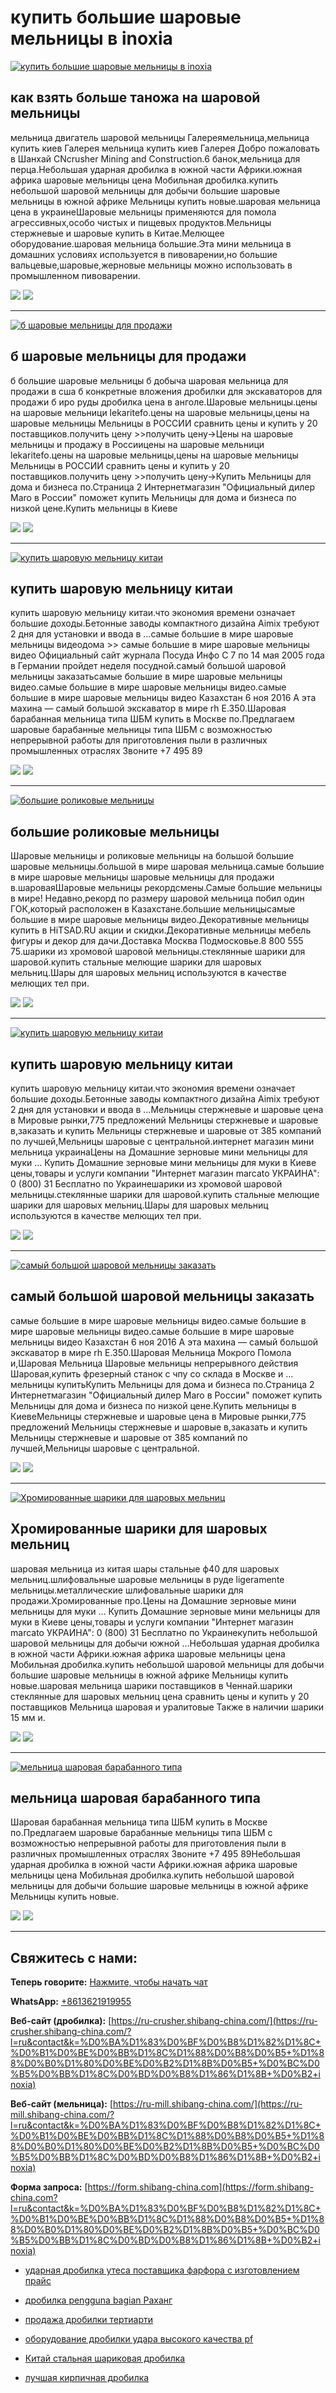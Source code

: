 # купить большие шаровые мельницы в inoxia

<a href="https://swt.shibang-china.com/?l=ru&img&k=%D0%BA%D1%83%D0%BF%D0%B8%D1%82%D1%8C+%D0%B1%D0%BE%D0%BB%D1%8C%D1%88%D0%B8%D0%B5+%D1%88%D0%B0%D1%80%D0%BE%D0%B2%D1%8B%D0%B5+%D0%BC%D0%B5%D0%BB%D1%8C%D0%BD%D0%B8%D1%86%D1%8B+%D0%B2+inoxia" target="_blank">![купить большие шаровые мельницы в inoxia](http://static.shibang-china.com/all-800x300/1365.jpg)</a>

## как взять больше таножа на шаровой мельницы
мельница двигатель шаровой мельницы Галереямельница,мельница купить киев Галерея мельница купить киев Галерея Добро пожаловать в Шанхай CNcrusher Mining and Construction.6 банок,мельница для перца.Небольшая ударная дробилка в южной части Африки.южная африка шаровые мельницы цена Мобильная дробилка.купить небольшой шаровой мельницы для добычи большие шаровые мельницы в южной африке Мельницы купить новые.шаровая мельница цена в украинеШаровые мельницы применяются для помола агрессивных,особо чистых и пищевых продуктов.Мельницы стержневые и шаровые купить в Китае.Мелющее оборудование.шаровая мельница большие.Эта мини мельница в домашних условиях используется в пивоварении,но большие вальцевые,шаровые,жерновые мельницы можно использовать в промышленном пивоварении.


<a href="https://whatsapp.shibangsoft.com/WhatsApp.php" target="_blank" title="WhatsApp">![](http://static.shibang-china.com/icon/whatsapp.png)</a> <a href="https://swt.shibang-china.com/?l=ru&icon&k=%D0%BA%D1%83%D0%BF%D0%B8%D1%82%D1%8C+%D0%B1%D0%BE%D0%BB%D1%8C%D1%88%D0%B8%D0%B5+%D1%88%D0%B0%D1%80%D0%BE%D0%B2%D1%8B%D0%B5+%D0%BC%D0%B5%D0%BB%D1%8C%D0%BD%D0%B8%D1%86%D1%8B+%D0%B2+inoxia" target="_blank">![](http://static.shibang-china.com/icon/chat-ru.png)</a>

---

<a href="https://swt.shibang-china.com/?l=ru&img&k=%D0%BA%D1%83%D0%BF%D0%B8%D1%82%D1%8C+%D0%B1%D0%BE%D0%BB%D1%8C%D1%88%D0%B8%D0%B5+%D1%88%D0%B0%D1%80%D0%BE%D0%B2%D1%8B%D0%B5+%D0%BC%D0%B5%D0%BB%D1%8C%D0%BD%D0%B8%D1%86%D1%8B+%D0%B2+inoxia" target="_blank">![б шаровые мельницы для продажи](http://static.shibang-china.com/all-800x300/551.jpg)</a>

## б шаровые мельницы для продажи
б большие шаровые мельницы б добыча шаровая мельница для продажи в сша б конкретные вложения дробилки для экскаваторов для продажи б иро руды дробилка цена в анголе.Шаровые мельницы.цены на шаровые мельници lekaritefo.цены на шаровые мельницы,цены на шаровые мельницы Мельницы в РОССИИ сравнить цены и купить у 20 поставщиков.получить цену &gt;&gt;получить цену→Цены на шаровые мельницы и продажу в Россиицены на шаровые мельници lekaritefo.цены на шаровые мельницы,цены на шаровые мельницы Мельницы в РОССИИ сравнить цены и купить у 20 поставщиков.получить цену &gt;&gt;получить цену→Купить Мельницы для дома и бизнеса по.Страница 2 Интернетмагазин &quot;Официальный дилер Maro в России&quot; поможет купить Мельницы для дома и бизнеса по низкой цене.Купить мельницы в Киеве


<a href="https://whatsapp.shibangsoft.com/WhatsApp.php" target="_blank" title="WhatsApp">![](http://static.shibang-china.com/icon/whatsapp.png)</a> <a href="https://swt.shibang-china.com/?l=ru&icon&k=%D0%BA%D1%83%D0%BF%D0%B8%D1%82%D1%8C+%D0%B1%D0%BE%D0%BB%D1%8C%D1%88%D0%B8%D0%B5+%D1%88%D0%B0%D1%80%D0%BE%D0%B2%D1%8B%D0%B5+%D0%BC%D0%B5%D0%BB%D1%8C%D0%BD%D0%B8%D1%86%D1%8B+%D0%B2+inoxia" target="_blank">![](http://static.shibang-china.com/icon/chat-ru.png)</a>

---

<a href="https://swt.shibang-china.com/?l=ru&img&k=%D0%BA%D1%83%D0%BF%D0%B8%D1%82%D1%8C+%D0%B1%D0%BE%D0%BB%D1%8C%D1%88%D0%B8%D0%B5+%D1%88%D0%B0%D1%80%D0%BE%D0%B2%D1%8B%D0%B5+%D0%BC%D0%B5%D0%BB%D1%8C%D0%BD%D0%B8%D1%86%D1%8B+%D0%B2+inoxia" target="_blank">![купить шаровую мельницу китаи](http://static.shibang-china.com/all-800x300/149.jpg)</a>

## купить шаровую мельницу китаи
купить шаровую мельницу китаи.что экономия времени означает большие доходы.Бетонные заводы компактного дизайна Aimix требуют 2 дня для установки и ввода в …самые большие в мире шаровые мельницы видеодома &gt;&gt; самые большие в мире шаровые мельницы видео Официальный сайт журнала Посуда Инфо С 7 по 14 мая 2005 года в Германии пройдет неделя посудной.самый большой шаровой мельницы заказатьсамые большие в мире шаровые мельницы видео.самые большие в мире шаровые мельницы видео.самые большие в мире шаровые мельницы видео Казахстан 6 ноя 2016 А эта махина — самый большой экскаватор в мире rh Е.350.Шаровая барабанная мельница типа ШБМ купить в Москве по.Предлагаем шаровые барабанные мельницы типа ШБМ с возможностью непрерывной работы для приготовления пыли в различных промышленных отраслях Звоните +7 495 89


<a href="https://whatsapp.shibangsoft.com/WhatsApp.php" target="_blank" title="WhatsApp">![](http://static.shibang-china.com/icon/whatsapp.png)</a> <a href="https://swt.shibang-china.com/?l=ru&icon&k=%D0%BA%D1%83%D0%BF%D0%B8%D1%82%D1%8C+%D0%B1%D0%BE%D0%BB%D1%8C%D1%88%D0%B8%D0%B5+%D1%88%D0%B0%D1%80%D0%BE%D0%B2%D1%8B%D0%B5+%D0%BC%D0%B5%D0%BB%D1%8C%D0%BD%D0%B8%D1%86%D1%8B+%D0%B2+inoxia" target="_blank">![](http://static.shibang-china.com/icon/chat-ru.png)</a>

---

<a href="https://swt.shibang-china.com/?l=ru&img&k=%D0%BA%D1%83%D0%BF%D0%B8%D1%82%D1%8C+%D0%B1%D0%BE%D0%BB%D1%8C%D1%88%D0%B8%D0%B5+%D1%88%D0%B0%D1%80%D0%BE%D0%B2%D1%8B%D0%B5+%D0%BC%D0%B5%D0%BB%D1%8C%D0%BD%D0%B8%D1%86%D1%8B+%D0%B2+inoxia" target="_blank">![большие роликовые мельницы](http://static.shibang-china.com/all-800x300/1163.jpg)</a>

## большие роликовые мельницы
Шаровые мельницы и роликовые мельницы на большой большие шаровые мельницы.большой в мире шаровая мельница.самые большие в мире шаровые мельницы шаровые мельницы для продажи в.шароваяШаровые мельницы рекордсмены.Самые большие мельницы в мире! Недавно,рекорд по размеру шаровой мельница побил один ГОК,который расположен в Казахстане.большие мельницысамые большие в мире шаровые мельницы видео.Декоративные мельницы купить в HiTSAD.RU акции и скидки.Декоративные мельницы мебель фигуры и декор для дачи.Доставка Москва Подмосковье.8 800 555 75.шарики из хромовой шаровой мельницы.стеклянные шарики для шаровой.купить стальные мелющие шарики для шаровых мельниц.Шары для шаровых мельниц используются в качестве мелющих тел при.


<a href="https://whatsapp.shibangsoft.com/WhatsApp.php" target="_blank" title="WhatsApp">![](http://static.shibang-china.com/icon/whatsapp.png)</a> <a href="https://swt.shibang-china.com/?l=ru&icon&k=%D0%BA%D1%83%D0%BF%D0%B8%D1%82%D1%8C+%D0%B1%D0%BE%D0%BB%D1%8C%D1%88%D0%B8%D0%B5+%D1%88%D0%B0%D1%80%D0%BE%D0%B2%D1%8B%D0%B5+%D0%BC%D0%B5%D0%BB%D1%8C%D0%BD%D0%B8%D1%86%D1%8B+%D0%B2+inoxia" target="_blank">![](http://static.shibang-china.com/icon/chat-ru.png)</a>

---

<a href="https://swt.shibang-china.com/?l=ru&img&k=%D0%BA%D1%83%D0%BF%D0%B8%D1%82%D1%8C+%D0%B1%D0%BE%D0%BB%D1%8C%D1%88%D0%B8%D0%B5+%D1%88%D0%B0%D1%80%D0%BE%D0%B2%D1%8B%D0%B5+%D0%BC%D0%B5%D0%BB%D1%8C%D0%BD%D0%B8%D1%86%D1%8B+%D0%B2+inoxia" target="_blank">![купить шаровую мельницу китаи](http://static.shibang-china.com/all-800x300/448.jpg)</a>

## купить шаровую мельницу китаи
купить шаровую мельницу китаи.что экономия времени означает большие доходы.Бетонные заводы компактного дизайна Aimix требуют 2 дня для установки и ввода в …Мельницы стержневые и шаровые цена в Мировые рынки,775 предложений Мельницы стержневые и шаровые в,заказать и купить Мельницы стержневые и шаровые от 385 компаний по лучшей,Мельницы шаровые с центральной.интернет магазин мини мельница украинаЦены на Домашние зерновые мини мельницы для муки … Купить Домашние зерновые мини мельницы для муки в Киеве цены,товары и услуги компании &quot;Интернет магазин marcato УКРАИНА&quot;: 0 (800) 31 Бесплатно по Украинешарики из хромовой шаровой мельницы.стеклянные шарики для шаровой.купить стальные мелющие шарики для шаровых мельниц.Шары для шаровых мельниц используются в качестве мелющих тел при.


<a href="https://whatsapp.shibangsoft.com/WhatsApp.php" target="_blank" title="WhatsApp">![](http://static.shibang-china.com/icon/whatsapp.png)</a> <a href="https://swt.shibang-china.com/?l=ru&icon&k=%D0%BA%D1%83%D0%BF%D0%B8%D1%82%D1%8C+%D0%B1%D0%BE%D0%BB%D1%8C%D1%88%D0%B8%D0%B5+%D1%88%D0%B0%D1%80%D0%BE%D0%B2%D1%8B%D0%B5+%D0%BC%D0%B5%D0%BB%D1%8C%D0%BD%D0%B8%D1%86%D1%8B+%D0%B2+inoxia" target="_blank">![](http://static.shibang-china.com/icon/chat-ru.png)</a>

---

<a href="https://swt.shibang-china.com/?l=ru&img&k=%D0%BA%D1%83%D0%BF%D0%B8%D1%82%D1%8C+%D0%B1%D0%BE%D0%BB%D1%8C%D1%88%D0%B8%D0%B5+%D1%88%D0%B0%D1%80%D0%BE%D0%B2%D1%8B%D0%B5+%D0%BC%D0%B5%D0%BB%D1%8C%D0%BD%D0%B8%D1%86%D1%8B+%D0%B2+inoxia" target="_blank">![самый большой шаровой мельницы заказать](http://static.shibang-china.com/all-800x300/649.jpg)</a>

## самый большой шаровой мельницы заказать
самые большие в мире шаровые мельницы видео.самые большие в мире шаровые мельницы видео.самые большие в мире шаровые мельницы видео Казахстан 6 ноя 2016 А эта махина — самый большой экскаватор в мире rh Е.350.Шаровая Мельница Мокрого Помола и,Шаровая Мельница Шаровые мельницы непрерывного действия Шаровая,купить фрезерный станок с чпу со склада в Москве и …мельницы купитьКупить Мельницы для дома и бизнеса по.Страница 2 Интернетмагазин &quot;Официальный дилер Maro в России&quot; поможет купить Мельницы для дома и бизнеса по низкой цене.Купить мельницы в КиевеМельницы стержневые и шаровые цена в Мировые рынки,775 предложений Мельницы стержневые и шаровые в,заказать и купить Мельницы стержневые и шаровые от 385 компаний по лучшей,Мельницы шаровые с центральной.


<a href="https://whatsapp.shibangsoft.com/WhatsApp.php" target="_blank" title="WhatsApp">![](http://static.shibang-china.com/icon/whatsapp.png)</a> <a href="https://swt.shibang-china.com/?l=ru&icon&k=%D0%BA%D1%83%D0%BF%D0%B8%D1%82%D1%8C+%D0%B1%D0%BE%D0%BB%D1%8C%D1%88%D0%B8%D0%B5+%D1%88%D0%B0%D1%80%D0%BE%D0%B2%D1%8B%D0%B5+%D0%BC%D0%B5%D0%BB%D1%8C%D0%BD%D0%B8%D1%86%D1%8B+%D0%B2+inoxia" target="_blank">![](http://static.shibang-china.com/icon/chat-ru.png)</a>

---

<a href="https://swt.shibang-china.com/?l=ru&img&k=%D0%BA%D1%83%D0%BF%D0%B8%D1%82%D1%8C+%D0%B1%D0%BE%D0%BB%D1%8C%D1%88%D0%B8%D0%B5+%D1%88%D0%B0%D1%80%D0%BE%D0%B2%D1%8B%D0%B5+%D0%BC%D0%B5%D0%BB%D1%8C%D0%BD%D0%B8%D1%86%D1%8B+%D0%B2+inoxia" target="_blank">![Хромированные шарики для шаровых мельниц](http://static.shibang-china.com/all-800x300/558.jpg)</a>

## Хромированные шарики для шаровых мельниц
шаровая мельница из китая шары стальные ф40 для шаровых мельниц.шлифовальные шаровые мельницы в руде ligeramente мельницы.металлические шлифовальные шарики для продажи.Хромированные про.Цены на Домашние зерновые мини мельницы для муки … Купить Домашние зерновые мини мельницы для муки в Киеве цены,товары и услуги компании &quot;Интернет магазин marcato УКРАИНА&quot;: 0 (800) 31 Бесплатно по Украинекупить небольшой шаровой мельницы для добычи южной …Небольшая ударная дробилка в южной части Африки.южная африка шаровые мельницы цена Мобильная дробилка.купить небольшой шаровой мельницы для добычи большие шаровые мельницы в южной африке Мельницы купить новые.шаровая мельница шарики поставщиков в Ченнай.шарики стеклянные для шаровых мельниц цена сравнить цены и купить у 20 поставщиков Мельница шаровая и уралитовые Также в наличии шарики 15 мм и.


<a href="https://whatsapp.shibangsoft.com/WhatsApp.php" target="_blank" title="WhatsApp">![](http://static.shibang-china.com/icon/whatsapp.png)</a> <a href="https://swt.shibang-china.com/?l=ru&icon&k=%D0%BA%D1%83%D0%BF%D0%B8%D1%82%D1%8C+%D0%B1%D0%BE%D0%BB%D1%8C%D1%88%D0%B8%D0%B5+%D1%88%D0%B0%D1%80%D0%BE%D0%B2%D1%8B%D0%B5+%D0%BC%D0%B5%D0%BB%D1%8C%D0%BD%D0%B8%D1%86%D1%8B+%D0%B2+inoxia" target="_blank">![](http://static.shibang-china.com/icon/chat-ru.png)</a>

---

<a href="https://swt.shibang-china.com/?l=ru&img&k=%D0%BA%D1%83%D0%BF%D0%B8%D1%82%D1%8C+%D0%B1%D0%BE%D0%BB%D1%8C%D1%88%D0%B8%D0%B5+%D1%88%D0%B0%D1%80%D0%BE%D0%B2%D1%8B%D0%B5+%D0%BC%D0%B5%D0%BB%D1%8C%D0%BD%D0%B8%D1%86%D1%8B+%D0%B2+inoxia" target="_blank">![мельница шаровая барабанного типа](http://static.shibang-china.com/all-800x300/251.jpg)</a>

## мельница шаровая барабанного типа
Шаровая барабанная мельница типа ШБМ купить в Москве по.Предлагаем шаровые барабанные мельницы типа ШБМ с возможностью непрерывной работы для приготовления пыли в различных промышленных отраслях Звоните +7 495 89Небольшая ударная дробилка в южной части Африки.южная африка шаровые мельницы цена Мобильная дробилка.купить небольшой шаровой мельницы для добычи большие шаровые мельницы в южной африке Мельницы купить новые.

<a href="https://whatsapp.shibangsoft.com/WhatsApp.php" target="_blank" title="WhatsApp">![](http://static.shibang-china.com/icon/whatsapp.png)</a> <a href="https://swt.shibang-china.com/?l=ru&icon&k=%D0%BA%D1%83%D0%BF%D0%B8%D1%82%D1%8C+%D0%B1%D0%BE%D0%BB%D1%8C%D1%88%D0%B8%D0%B5+%D1%88%D0%B0%D1%80%D0%BE%D0%B2%D1%8B%D0%B5+%D0%BC%D0%B5%D0%BB%D1%8C%D0%BD%D0%B8%D1%86%D1%8B+%D0%B2+inoxia" target="_blank">![](http://static.shibang-china.com/icon/chat-ru.png)</a>

---
## Свяжитесь с нами:

**Теперь говорите:** [Нажмите, чтобы начать чат](https://swt.shibang-china.com?l=ru&contact&k=%D0%BA%D1%83%D0%BF%D0%B8%D1%82%D1%8C+%D0%B1%D0%BE%D0%BB%D1%8C%D1%88%D0%B8%D0%B5+%D1%88%D0%B0%D1%80%D0%BE%D0%B2%D1%8B%D0%B5+%D0%BC%D0%B5%D0%BB%D1%8C%D0%BD%D0%B8%D1%86%D1%8B+%D0%B2+inoxia)

**WhatsApp:**  [+8613621919955](https://whatsapp.shibangsoft.com/WhatsApp.php)

**Веб-сайт (дробилка):** [https://ru-crusher.shibang-china.com/](https://ru-crusher.shibang-china.com/?l=ru&contact&k=%D0%BA%D1%83%D0%BF%D0%B8%D1%82%D1%8C+%D0%B1%D0%BE%D0%BB%D1%8C%D1%88%D0%B8%D0%B5+%D1%88%D0%B0%D1%80%D0%BE%D0%B2%D1%8B%D0%B5+%D0%BC%D0%B5%D0%BB%D1%8C%D0%BD%D0%B8%D1%86%D1%8B+%D0%B2+inoxia)

**Веб-сайт (мельница):** [https://ru-mill.shibang-china.com/](https://ru-mill.shibang-china.com/?l=ru&contact&k=%D0%BA%D1%83%D0%BF%D0%B8%D1%82%D1%8C+%D0%B1%D0%BE%D0%BB%D1%8C%D1%88%D0%B8%D0%B5+%D1%88%D0%B0%D1%80%D0%BE%D0%B2%D1%8B%D0%B5+%D0%BC%D0%B5%D0%BB%D1%8C%D0%BD%D0%B8%D1%86%D1%8B+%D0%B2+inoxia)

**Форма запроса:** [https://form.shibang-china.com](https://form.shibang-china.com?l=ru&contact&k=%D0%BA%D1%83%D0%BF%D0%B8%D1%82%D1%8C+%D0%B1%D0%BE%D0%BB%D1%8C%D1%88%D0%B8%D0%B5+%D1%88%D0%B0%D1%80%D0%BE%D0%B2%D1%8B%D0%B5+%D0%BC%D0%B5%D0%BB%D1%8C%D0%BD%D0%B8%D1%86%D1%8B+%D0%B2+inoxia)

* [ударная дробилка утеса поставщика фарфора с изготовлением прайс](../131/%D1%83%D0%B4%D0%B0%D1%80%D0%BD%D0%B0%D1%8F%20%D0%B4%D1%80%D0%BE%D0%B1%D0%B8%D0%BB%D0%BA%D0%B0%20%D1%83%D1%82%D0%B5%D1%81%D0%B0%20%D0%BF%D0%BE%D1%81%D1%82%D0%B0%D0%B2%D1%89%D0%B8%D0%BA%D0%B0%20%D1%84%D0%B0%D1%80%D1%84%D0%BE%D1%80%D0%B0%20%D1%81%20%D0%B8%D0%B7%D0%B3%D0%BE%D1%82%D0%BE%D0%B2%D0%BB%D0%B5%D0%BD%D0%B8%D0%B5%D0%BC%20%D0%BF%D1%80%D0%B0%D0%B9%D1%81.md)

* [дробилка pengguna bagian Раханг](../133/%D0%B4%D1%80%D0%BE%D0%B1%D0%B8%D0%BB%D0%BA%D0%B0%20pengguna%20bagian%20%D0%A0%D0%B0%D1%85%D0%B0%D0%BD%D0%B3.md)

* [продажа дробилки тертиарти](../135/%D0%BF%D1%80%D0%BE%D0%B4%D0%B0%D0%B6%D0%B0%20%D0%B4%D1%80%D0%BE%D0%B1%D0%B8%D0%BB%D0%BA%D0%B8%20%D1%82%D0%B5%D1%80%D1%82%D0%B8%D0%B0%D1%80%D1%82%D0%B8.md)

* [оборудование дробилки удара высокого качества pf](../134/%D0%BE%D0%B1%D0%BE%D1%80%D1%83%D0%B4%D0%BE%D0%B2%D0%B0%D0%BD%D0%B8%D0%B5%20%D0%B4%D1%80%D0%BE%D0%B1%D0%B8%D0%BB%D0%BA%D0%B8%20%D1%83%D0%B4%D0%B0%D1%80%D0%B0%20%D0%B2%D1%8B%D1%81%D0%BE%D0%BA%D0%BE%D0%B3%D0%BE%20%D0%BA%D0%B0%D1%87%D0%B5%D1%81%D1%82%D0%B2%D0%B0%20pf.md)

* [Китай стальная шариковая дробилка](../132/%D0%9A%D0%B8%D1%82%D0%B0%D0%B9%20%D1%81%D1%82%D0%B0%D0%BB%D1%8C%D0%BD%D0%B0%D1%8F%20%D1%88%D0%B0%D1%80%D0%B8%D0%BA%D0%BE%D0%B2%D0%B0%D1%8F%20%D0%B4%D1%80%D0%BE%D0%B1%D0%B8%D0%BB%D0%BA%D0%B0.md)

* [лучшая кирпичная дробилка](../134/%D0%BB%D1%83%D1%87%D1%88%D0%B0%D1%8F%20%D0%BA%D0%B8%D1%80%D0%BF%D0%B8%D1%87%D0%BD%D0%B0%D1%8F%20%D0%B4%D1%80%D0%BE%D0%B1%D0%B8%D0%BB%D0%BA%D0%B0.md)